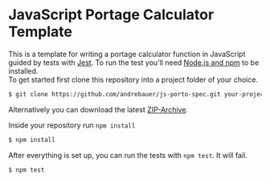 # JavaScript Portage Calculator Template

This is a template for writing a portage calculator function in JavaScript
guided by tests with [Jest](https://jestjs.io/).
To run the test you'll need [Node.js and npm](https://nodejs.org/en/download/) to be installed.  
To get started first clone this repository into a project folder of your choice.

```sh
$ git clone https://github.com/andrebauer/js-porto-spec.git your-project-name
```

Alternatively you can download the latest [ZIP-Archive](https://github.com/andrebauer/js-porto-spec/archive/master.zip).

Inside your repository run `npm install`

```sh
$ npm install
```

After everything is set up, you can run the tests with `npm test`.  It will fail.

```sh
$ npm test
```